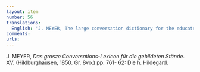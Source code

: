 ```yaml
---
layout: item
number: 56
translations:
  English: "J. MEYER, The large conversation dictionary for the educated classes. Vol. XV. (Hildburghausen, 1850. Gr. 8vo.) pp. 761- 62: St. Hildegard. [Trans. J. Bock]"
comments:
urls:
---
```


J. MEYER, <em>Das grosze Conversations-Lexicon für die gebildeten Stände</em>. XV. (Hildburghausen, 1850. Gr. 8vo.) pp. 761- 62: Die h. Hildegard.
